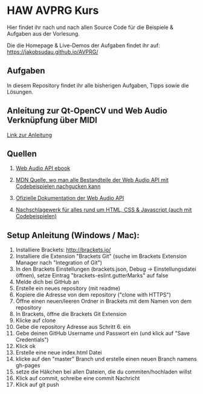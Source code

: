 # HAW AVPRG Kurs

Hier findet ihr nach und nach allen Source Code für die Beispiele & Aufgaben aus der Vorlesung.

Die die Homepage & Live-Demos der Aufgaben findet ihr auf: https://jakobsudau.github.io/AVPRG/

## Aufgaben

In diesem Repository findet ihr alle bisherigen Aufgaben, Tipps sowie die Lösungen.

## Anleitung zur Qt-OpenCV und Web Audio Verknüpfung über MIDI
[Link zur Anleitung](https://github.com/jakobsudau/AVPRG/blob/gh-pages/OpenCV-WebAudio-Connection.md)

## Quellen
1. [Web Audio API ebook](http://chimera.labs.oreilly.com/books/1234000001552/)
  
2. [MDN Quelle, wo man alle Bestandteile der Web Audio API mit Codebeispielen nachgucken kann](https://developer.mozilla.org/de/docs/Web/API/Web_Audio_API)
  
3. [Ofizielle Dokumentation der Web Audio API](https://www.w3.org/TR/webaudio/)
  
3. [Nachschlagewerk für alles rund um HTML, CSS & Javascript (auch mit Codebeispielen)](https://www.w3schools.com/)


## Setup Anleitung (Windows / Mac):

1. Installiere Brackets: http://brackets.io/
2. Installiere die Extension "Brackets Git" (suche im Brackets Extension Manager nach "Integration of Git")
3. In den Brackets Einstellungen (brackets.json, Debug -> Einstellungsdatei öffnen), setze Eintrag "brackets-eslint.gutterMarks" auf false
4. Melde dich bei GitHub an
5. Erstelle ein neues repository (mit readme)
6. Kopiere die Adresse von dem repository ("clone with HTTPS")
7. Öffne einen neuen/leeren Ordner in Brackets mit dem Namen von dem repository
8. In Brackets, öffne die Brackets Git Extension
9. Klicke auf clone
10. Gebe die repository Adresse aus Schritt 6. ein
11. Gebe deinen GitHub Username und Passwort ein (und klick auf "Save Credentials")
12. Klick ok
13. Erstelle eine neue index.html Datei
14. klicke auf den "master" Branch und erstelle einen neuen Branch namens gh-pages
15. setze die Häkchen bei allen Dateien, die du commiten/hochladen willst
16. Klick auf commit, schreibe eine commit Nachricht
17. Klick auf git push
